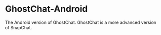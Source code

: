 GhostChat-Android
=================

The Android version of GhostChat.
GhostChat is a more advanced version of SnapChat.
